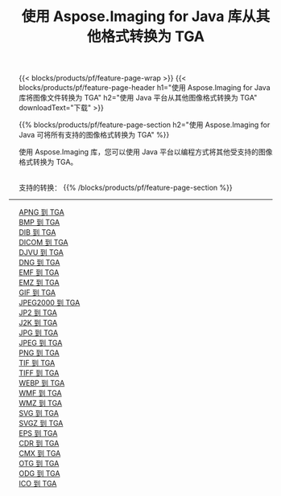 ﻿---
title: 使用 Aspose.Imaging for Java 库从其他格式转换为 TGA 
weight: 3920
url: /zh-hans/java/conversion/to/tga 
lang: zh-hans
langdirlevel: 2
locales: zh-hans,ja,it,ru,de,es,fr,nl,id,lt,pl,pt,vi,tr,ko,zh-hant,ar,hi,th,sv,cs,uk,he
description: 使用 Aspose.Imaging，您可以使用 Java 从其他格式转换为 TGA
---

{{< blocks/products/pf/feature-page-wrap >}}
{{< blocks/products/pf/feature-page-header h1="使用 Aspose.Imaging for Java 库将图像文件转换为 TGA" h2="使用 Java 平台从其他图像格式转换为 TGA" downloadText="下载" >}}


{{% blocks/products/pf/feature-page-section  h2="使用 Aspose.Imaging for Java 可将所有支持的图像格式转换为 TGA" %}}
<p align=justify>使用 Aspose.Imaging 库，您可以使用 Java 平台以编程方式将其他受支持的图像格式转换为 TGA。</p>
<br/>
支持的转换：
{{% /blocks/products/pf/feature-page-section %}}
<div class="container-fluid productfamilypage bg-gray">
    <div class="convertypes bg-gray agp-content section">
        <div class="container">
		<hr style="margin-left:-20px;"/>
		<div class="row other-converters">
		    <div class='col-md-2 other-converter remove-lp remove-rp'><a href="/imaging/zh-hans/java/conversion/apng-to-tga" >APNG 到 TGA</a></div>
<div class='col-md-2 other-converter remove-lp remove-rp'><a href="/imaging/zh-hans/java/conversion/bmp-to-tga" >BMP 到 TGA</a></div>
<div class='col-md-2 other-converter remove-lp remove-rp'><a href="/imaging/zh-hans/java/conversion/dib-to-tga" >DIB 到 TGA</a></div>
<div class='col-md-2 other-converter remove-lp remove-rp'><a href="/imaging/zh-hans/java/conversion/dicom-to-tga" >DICOM 到 TGA</a></div>
<div class='col-md-2 other-converter remove-lp remove-rp'><a href="/imaging/zh-hans/java/conversion/djvu-to-tga" >DJVU 到 TGA</a></div>
<div class='col-md-2 other-converter remove-lp remove-rp'><a href="/imaging/zh-hans/java/conversion/dng-to-tga" >DNG 到 TGA</a></div>
<div class='col-md-2 other-converter remove-lp remove-rp'><a href="/imaging/zh-hans/java/conversion/emf-to-tga" >EMF 到 TGA</a></div>
<div class='col-md-2 other-converter remove-lp remove-rp'><a href="/imaging/zh-hans/java/conversion/emz-to-tga" >EMZ 到 TGA</a></div>
<div class='col-md-2 other-converter remove-lp remove-rp'><a href="/imaging/zh-hans/java/conversion/gif-to-tga" >GIF 到 TGA</a></div>
<div class='col-md-2 other-converter remove-lp remove-rp'><a href="/imaging/zh-hans/java/conversion/jpeg2000-to-tga" >JPEG2000 到 TGA</a></div>
<div class='col-md-2 other-converter remove-lp remove-rp'><a href="/imaging/zh-hans/java/conversion/jp2-to-tga" >JP2 到 TGA</a></div>
<div class='col-md-2 other-converter remove-lp remove-rp'><a href="/imaging/zh-hans/java/conversion/j2k-to-tga" >J2K 到 TGA</a></div>
<div class='col-md-2 other-converter remove-lp remove-rp'><a href="/imaging/zh-hans/java/conversion/jpg-to-tga" >JPG 到 TGA</a></div>
<div class='col-md-2 other-converter remove-lp remove-rp'><a href="/imaging/zh-hans/java/conversion/jpeg-to-tga" >JPEG 到 TGA</a></div>
<div class='col-md-2 other-converter remove-lp remove-rp'><a href="/imaging/zh-hans/java/conversion/png-to-tga" >PNG 到 TGA</a></div>
<div class='col-md-2 other-converter remove-lp remove-rp'><a href="/imaging/zh-hans/java/conversion/tif-to-tga" >TIF 到 TGA</a></div>
<div class='col-md-2 other-converter remove-lp remove-rp'><a href="/imaging/zh-hans/java/conversion/tiff-to-tga" >TIFF 到 TGA</a></div>
<div class='col-md-2 other-converter remove-lp remove-rp'><a href="/imaging/zh-hans/java/conversion/webp-to-tga" >WEBP 到 TGA</a></div>
<div class='col-md-2 other-converter remove-lp remove-rp'><a href="/imaging/zh-hans/java/conversion/wmf-to-tga" >WMF 到 TGA</a></div>
<div class='col-md-2 other-converter remove-lp remove-rp'><a href="/imaging/zh-hans/java/conversion/wmz-to-tga" >WMZ 到 TGA</a></div>
<div class='col-md-2 other-converter remove-lp remove-rp'><a href="/imaging/zh-hans/java/conversion/svg-to-tga" >SVG 到 TGA</a></div>
<div class='col-md-2 other-converter remove-lp remove-rp'><a href="/imaging/zh-hans/java/conversion/svgz-to-tga" >SVGZ 到 TGA</a></div>
<div class='col-md-2 other-converter remove-lp remove-rp'><a href="/imaging/zh-hans/java/conversion/eps-to-tga" >EPS 到 TGA</a></div>
<div class='col-md-2 other-converter remove-lp remove-rp'><a href="/imaging/zh-hans/java/conversion/cdr-to-tga" >CDR 到 TGA</a></div>
<div class='col-md-2 other-converter remove-lp remove-rp'><a href="/imaging/zh-hans/java/conversion/cmx-to-tga" >CMX 到 TGA</a></div>
<div class='col-md-2 other-converter remove-lp remove-rp'><a href="/imaging/zh-hans/java/conversion/otg-to-tga" >OTG 到 TGA</a></div>
<div class='col-md-2 other-converter remove-lp remove-rp'><a href="/imaging/zh-hans/java/conversion/odg-to-tga" >ODG 到 TGA</a></div>
<div class='col-md-2 other-converter remove-lp remove-rp'><a href="/imaging/zh-hans/java/conversion/ico-to-tga" >ICO 到 TGA</a></div>
                </div>
        </div>
    </div>
</div>
<br/>

